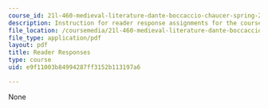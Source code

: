 ```yaml
---
course_id: 21l-460-medieval-literature-dante-boccaccio-chaucer-spring-2005
description: Instruction for reader response assignments for the course.
file_location: /coursemedia/21l-460-medieval-literature-dante-boccaccio-chaucer-spring-2005/e9f11003b84994287ff3152b113197a6_readeresponses.pdf
file_type: application/pdf
layout: pdf
title: Reader Responses
type: course
uid: e9f11003b84994287ff3152b113197a6

---
```

None